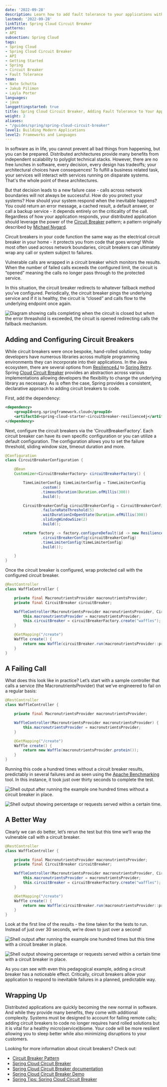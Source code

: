 ```yaml
---
date: '2022-09-28'
description: Learn how to add fault tolerance to your applications with Spring Cloud Circuit Breaker.
lastmod: '2022-09-28'
linkTitle: Spring Cloud Circuit Breaker
patterns:
- API
subsection: Spring Cloud
tags:
- Spring Cloud
- Spring Cloud Circuit Breaker
- API
- Getting Started
- Spring
- Circuit Breaker
- Fault Tolerance
team:
- Nate Schutta
- Jakub Pilimon
- Layla Porter
languages:
- java
langgettingstarted: true
title: Spring Cloud Circuit Breaker, Adding Fault Tolerance to Your Applications
weight: 2
aliases:
- "/guides/spring/spring-cloud-circuit-breaker"
level1: Building Modern Applications
level2: Frameworks and Languages
---
```


In software as in life, you cannot prevent all bad things from happening, but you can be prepared. Distributed architectures provide many benefits from independent scalability to polyglot technical stacks. However, there are no free lunches in software, every decision, every design has tradeoffs; your architectural choices have consequences! To fulfill a business related task, your services will interact with services running on disparate systems. That's the whole point of these architectures.

But that decision leads to a new failure case - calls across network boundaries will not always be successful. How do you protect your systems? How should your system respond when the inevitable happens? You could return an error message, a cached result, a default answer, or call a backup service - it depends entirely on the criticality of the call. Regardless of how your application responds, your distributed application should leverage the power of the [Circuit Breaker](https://martinfowler.com/bliki/CircuitBreaker.html) pattern; a pattern originally described by [Michael Nygard](https://twitter.com/mtnygard).

Circuit breakers in your code function the same way as the electrical circuit breaker in your home - it protects you from code that goes wrong! While most often used across network boundaries, circuit breakers can ultimately wrap any call or system subject to failures.

Vulnerable calls are wrapped in a circuit breaker which monitors the results. When the number of failed calls exceeds the configured limit, the circuit is “opened” meaning the calls no longer pass through to the protected service.

In this situation, the circuit breaker redirects to whatever fallback method you’ve configured. Periodically, the circuit breaker pings the underlying service and if it is healthy, the circuit is “closed” and calls flow to the underlying endpoint once again.

![Diagram showing calls completing when the circuit is closed but when the error threashold is exceeded, the circuit is opened redirecting calls the fallback mechanism.](./images/circuit-breaker.png)

## Adding and Configuring Circuit Breakers
While circuit breakers were once bespoke, hand-rolled solutions, today developers have numerous libraries across multiple programming environments they can incorporate into their applications. In the Java ecosystem, there are several options from [Resilience4J](https://resilience4j.readme.io/docs) to [Spring Retry](https://docs.spring.io/spring-batch/docs/current/reference/html/retry.html). Spring [Cloud Circuit Breaker](https://spring.io/projects/spring-cloud-circuitbreaker) provides an abstraction across various implementations allowing developers the flexibility to change the underlying library as necessary. As is often the case, Spring provides a consistent, declarative approach to adding circuit breakers to code.

First, add the dependency:

```xml
<dependency>
	<groupId>org.springframework.cloud</groupId>
	<artifactId>spring-cloud-starter-circuitbreaker-resilience4j</artifactId>		
</dependency>
```
Next, configure the circuit breakers via the ‘CircuitBreakerFactory’. Each circuit breaker can have its own specific configuration or you can utilize a default configuration. The configuration allows you to set the failure threshold, sliding window size, timeout duration and more.

```java
@Configuration
class CircuitBreakerConfiguration {

    @Bean
    Customizer<CircuitBreakerFactory> circuitBreakerFactory() {

        TimeLimiterConfig timeLimiterConfig = TimeLimiterConfig
                .custom()
                .timeoutDuration(Duration.ofMillis(300))
                .build();

        CircuitBreakerConfig circuitBreakerConfig = CircuitBreakerConfig.custom()
                .failureRateThreshold(5)
                .waitDurationInOpenState(Duration.ofMillis(300))
                .slidingWindowSize(2)
                .build();

        return factory -> factory.configureDefault(id -> new Resilience4JConfigBuilder("config")
                .circuitBreakerConfig(circuitBreakerConfig)
                .timeLimiterConfig(timeLimiterConfig)
                .build());

    }
}
```
Once the circuit breaker is configured, wrap protected call with the configured circuit breaker.

```java
@RestController
class WaffleController {

    private final MacronutrientsProvider macronutrientsProvider;
    private final CircuitBreaker circuitBreaker;

    WaffleController(MacronutrientsProvider macronutrientsProvider, CircuitBreakerFactory circuitBreakerFactory) {
        this.macronutrientsProvider = macronutrientsProvider;
        this.circuitBreaker = circuitBreakerFactory.create("waffles");
    }

    @GetMapping("/create")
    Waffle create() {
        return new Waffle(circuitBreaker.run(macronutrientsProvider::protein));
    }
}
```
## A Failing Call
What does this look like in practice? Let’s start with a sample controller that calls a service (the MacronutrientsProvider) that we’ve engineered to fail on a regular basis:

```java
@RestController
class WaffleController {

    private final MacronutrientsProvider macronutrientsProvider;

    WaffleController(MacronutrientsProvider macronutrientsProvider) {
        this.macronutrientsProvider = macronutrientsProvider;
    }

    @GetMapping("/create")
    Waffle create() {
        return new Waffle(macronutrientsProvider.protein());
    }
}
```

Running this code a hundred times without a circuit breaker results, predictably in several failures and as seen using the [Apache Benchmarking](https://httpd.apache.org/docs/2.4/programs/ab.html ) tool. In this instance, it took just over thirty seconds to complete the test.

![Shell output after running the example one hundred times without a circuit breaker in place.](./images/results-no-cb.jpg)

![Shell output showing percentage or requests served within a certain time.](./images/time-no-cb.jpg)

## A Better Way
Clearly we can do better, let’s rerun the test but this time we’ll wrap the vulnerable call with a circuit breaker.

```java
@RestController
class WaffleController {

    private final MacronutrientsProvider macronutrientsProvider;
    private final CircuitBreaker circuitBreaker;

    WaffleController(MacronutrientsProvider macronutrientsProvider, CircuitBreakerFactory circuitBreakerFactory) {
        this.macronutrientsProvider = macronutrientsProvider;
        this.circuitBreaker = circuitBreakerFactory.create("waffles");
    }

    @GetMapping("/create")
    Waffle create() {
        return new Waffle(circuitBreaker.run(macronutrientsProvider::protein));
    }
}
```
Look at the first line of the results - the time taken for the tests to run. Instead of just over 30 seconds, we’re down to just over a second!

![Shell output after running the example one hundred times but this time with a circuit breaker in place.](./images/results-with-cb.jpg)

![Shell output showing percentage or requests served within a certain time with a circuit breaker in place.](./images/time-with-cb.jpg)

As you can see with even this pedagogical example, adding a circuit breaker has a noticeable effect. Critically, circuit breakers allow your application to respond to inevitable failures in a planned, predictable way.

## Wrapping Up
Distributed applications are quickly becoming the new normal in software. And while they provide many benefits, they come with additional complexity. Systems must be designed to account for failing remote calls; adding circuit breakers to code no longer requires hand rolled solutions but it is vital for a healthy micro(service)biome. Your code will be more resilient allowing you to sleep better while also minimizing disruptions to your customers.

Looking for more information about circuit breakers? Check out:
* [Circuit Breaker Pattern](https://martinfowler.com/bliki/CircuitBreaker.html)
* [Spring Cloud Circuit Breaker](https://spring.io/projects/spring-cloud-circuitbreaker)
* [Spring Cloud Circuit Breaker documentation](https://docs.spring.io/spring-cloud-circuitbreaker/docs/current/reference/html/)
* [Spring Cloud Circuit Breaker Demo](https://github.com/spring-cloud-samples/spring-cloud-circuitbreaker-demo)
* [Spring Tips: Spring Cloud Circuit Breaker](https://www.youtube.com/watch?v=s5-leUCti5o)
